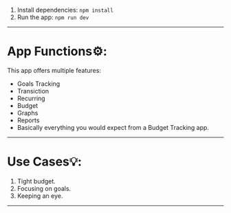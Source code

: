
1. Install dependencies:
   `npm install`
2. Run the app:
   `npm run dev`
---
# App Functions⚙️:
This app offers multiple features:
* Goals Tracking
* Transiction
* Recurring
* Budget
* Graphs
* Reports
* Basically everything you would expect from a Budget Tracking app.
---
# Use Cases💡:
1. Tight budget.
2. Focusing on goals.
3. Keeping an eye.
---

